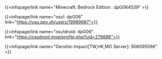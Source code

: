 {{<infopage/link name="Minecraft: Bedrock Edition : dpG064539" >}}

{{<infopage/link name="osu!: dpG06" link="https://osu.ppy.sh/users/19989687">}}

{{<infopage/link name="osu!droid: dpG06" link="https://osudroid.moe/profile.php?uid=279686">}}

{{<infopage/link name="Genshin Impact[TW,HK,MO Server]: 906095596" >}}

